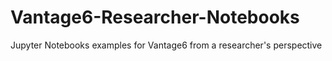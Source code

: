 # Vantage6-Researcher-Notebooks
Jupyter Notebooks examples for Vantage6 from a researcher's perspective
